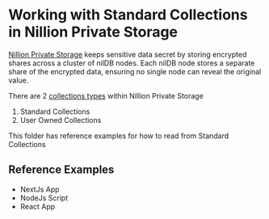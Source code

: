 # Working with Standard Collections in Nillion Private Storage

[Nillion Private Storage](https://docs.nillion.com/build/private-storage/overview) keeps sensitive data secret by storing encrypted shares across a cluster of nilDB nodes. Each nilDB node stores a separate share of the encrypted data, ensuring no single node can reveal the original value.

There are 2 [collections types](https://docs.nillion.com/build/private-storage/overview#collection-types) within Nillion Private Storage

1. Standard Collections
2. User Owned Collections

This folder has reference examples for how to read from Standard Collections

## Reference Examples

- NextJs App
- NodeJs Script
- React App
